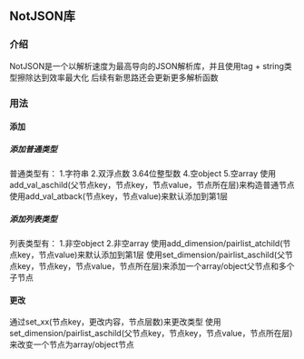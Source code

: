 ## NotJSON库
### 介绍
NotJSON是一个以解析速度为最高导向的JSON解析库，并且使用tag + string类型擦除达到效率最大化
后续有新思路还会更新更多解析函数
### 用法
#### 添加
##### 添加普通类型
普通类型有：
	1.字符串
	2.双浮点数
	3.64位整型数
	4.空object
	5.空array
使用add_val_aschild(父节点key，节点key，节点value，节点所在层)来构造普通节点
使用add_val_atback(节点key，节点value)来默认添加到第1层
##### 添加列表类型
列表类型有：
	1.非空object
	2.非空array
使用add_dimension/pairlist_atchild(节点key，节点value)来默认添加到第1层
使用set_dimension/pairlist_aschild(父节点key，节点key，节点value，节点所在层)来添加一个array/object父节点和多个子节点
#### 更改
通过set_xx(节点key，更改内容，节点层数)来更改类型
使用set_dimension/pairlist_aschild(父节点key，节点key，节点value，节点所在层)来改变一个节点为array/object节点